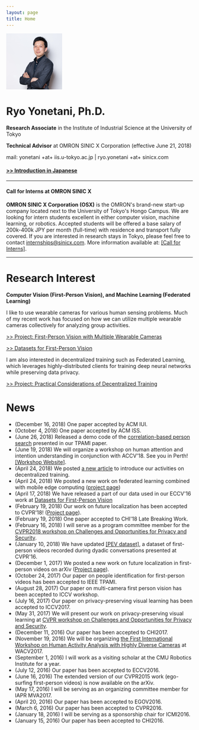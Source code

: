 ```yaml
---
layout: page
title: Home
---
```


<img class="img-circle img-responsive" src="/images/me.png" style='width: 30%'>

# Ryo Yonetani, Ph.D.

**Research Associate** in the Institute of Industrial Science at the University of Tokyo

**Technical Advisor** at OMRON SINIC X Corporation (effective June 21, 2018)

mail: yonetani +at+ iis.u-tokyo.ac.jp \| ryo.yonetani +at+ sinicx.com

#### [>> Introduction in Japanese](/profile_j/)

---
#### Call for Interns at OMRON SINIC X
**OMRON SINIC X Corporation (OSX)** is the OMRON's brand-new start-up company located next to the University of Tokyo's Hongo Campus.
We are looking for intern students excellent in either computer vision, machine learning, or robotics. Accepted students will be offered a base salary of 200k-400k JPY per month (full-time) with residence and transport fully covered. If you are interested in research stays in Tokyo, please feel free to contact internships@sinicx.com. More information available at: [[Call for Interns]](/papers/call_for_interns_osx.pdf).

---


# Research Interest
**Computer Vision (First-Person Vision), and Machine Learning (Federated Learning)**

I like to use wearable cameras for various human sensing problems. Much of my recent work has focused on how we can utilize multiple wearable cameras collectively for analyzing group activities.

[>> Project: First-Person Vision with Multiple Wearable Cameras](/fpv_overview.html)

[>> Datasets for First-Person Vision](/fpv_data.html)

I am also interested in decentralized training such as Federated Learning, which leverages highly-distributed clients for training deep neural networks while preserving data privacy.

[>> Project: Practical Considerations of Decentralized Training](/dt_overview.html)

# News
- (December 16, 2018) One paper accepted by ACM IUI.
- (October 4, 2018) One paper accepted by ACM ISS.
- (June 26, 2018) Released a demo code of the [correlation-based person search](https://github.com/yonetaniryo/corrsearch_TPAMI) presented in our TPAMI paper.
- (June 19, 2018) We will organize a workshop on human attention and intention understanding in conjunction with ACCV'18. See you in Perth! [[Workshop Website]](http://www.sys.info.hiroshima-cu.ac.jp/aiu2018/).
- (April 24, 2018) We posted [a new article](/dt_overview.html) to introduce our activities on decentralized training.
- (April 24, 2018) We posted a new work on federated learning combined with mobile edge computing ([project page](/2018/04/24/ny-arxiv2018.html))
- (April 17, 2018) We have released a part of our data used in our ECCV'16 work at [Datasets for First-Person Vision](/fpv_data.html)
- (February 19, 2018) Our work on future localization has been accepted to CVPR'18! ([Project page](/2018/02/19/ymys-cvpr2018.html)).
- (February 19, 2018) One paper accepted to CHI'18 Late Breaking Work.
- (February 16, 2018) I will serve as a program committee member for the [CVPR2018 workshop on Challenges and Opportunities for Privacy and Security](http://vision.soic.indiana.edu/bright-and-dark-workshop-2018/).
- (January 10, 2018) We have updated [[PEV dataset]](https://www.dropbox.com/s/oykg2xeu0p39i4o/yks_cvpr2016.zip?dl=0), a dataset of first-person videos recorded during dyadic conversations presented at CVPR'16.
- (December 1, 2017) We posted a new work on future localization in first-person videos on arXiv ([Project page](/2018/02/19/ymys-cvpr2018.html)).
- (October 24, 2017) Our paper on people identification for first-person videos has been accepted to IEEE TPAMI.
- (August 28, 2017) Our paper on multi-camera first person vision has been accepted to ICCV workshop.
- (July 16, 2017) Our paper on privacy-preserving visual learning has been accepted to ICCV2017.
- (May 31, 2017) We will present our work on privacy-preserving visual learning at [CVPR workshop on Challenges and Opportunities for Privacy and Security](http://vision.soic.indiana.edu/bright-and-dark-workshop-2017/cvpr2017.html).
- (December 11, 2016) Our paper has been accepted to CHI2017.
- (November 19, 2016) We will be organizing [the First International Workshop on Human Activity Analysis with Highly Diverse Cameras](http://printeps.org/HDC2017/) at WACV2017.
- (September 1, 2016) I will work as a visiting scholar at the CMU Robotics Institute for a year.
- (July 12, 2016) Our paper has been accepted to ECCV2016.
- (June 16, 2016) The extended version of our CVPR2015 work (ego-surfing first-person videos) is now available on the arXiv.
- (May 17, 2016) I will be serving as an organizing committee member for IAPR MVA2017.
- (April 20, 2016) Our paper has been accepted to EGOV2016.
- (March 6, 2016) Our paper has been accepted to CVPR2016.
- (January 18, 2016) I will be serving as a sponsorship chair for ICMI2016.
- (January 15, 2016) Our paper has been accepted to CHI2016.
